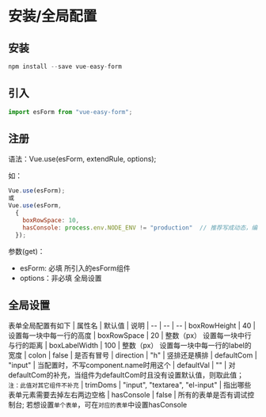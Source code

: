 # 安装/全局配置

## 安装
```js
npm install --save vue-easy-form
```

## 引入

```js
import esForm from "vue-easy-form";
```

## 注册
语法：Vue.use(esForm, extendRule, options);

如：
```js
Vue.use(esForm);
或
Vue.use(esForm, 
  { 
    boxRowSpace: 10,
    hasConsole: process.env.NODE_ENV != "production"  // 推荐写成动态，编译时不用修改
  });
```
参数(get)：

- esForm: 必填 所引入的esForm组件
- options：非必填 全局设置

## 全局设置

表单全局配置有如下
| 属性名 | 默认值 | 说明
| -- | -- | --
| boxRowHeight | 40 | 设置每一块中每一行的高度
| boxRowSpace | 20 | 整数（px） 设置每一块中行与行的距离
| boxLabelWidth | 100 | 整数（px） 设置每一块中每一行的label的宽度
| colon | false | 是否有冒号
| direction | "h" | 竖排还是横排
| defaultCom | "input" | 当配置时，不写component.name时用这个
| defaultVal | "" | 对defaultCom的补充，当组件为defaultCom时且没有设置默认值，则取此值；<br />`注：此值对其它组件不补充`
| trimDoms | "input", "textarea", "el-input" | 指出哪些表单元素需要去掉左右两边空格
| hasConsole | false | 所有的表单是否有调试控制台; 若想设置`单个表单`，可在`对应的表单`中设置hasConsole